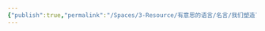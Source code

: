 ```yaml
---
{"publish":true,"permalink":"/Spaces/3-Resource/有意思的语言/名言/我们塑造了工具，工具又塑造了我们。——麦克卢汉《理解媒介：论人的延伸》.md","title":"✨我们塑造了工具，工具又塑造了我们。——麦克卢汉《理解媒介：论人的延伸》","created":"2022-08-18","modified":"2023-03-14","published":"2025-07-29T23:04:27.914+08:00","cssclasses":""}
---
```



